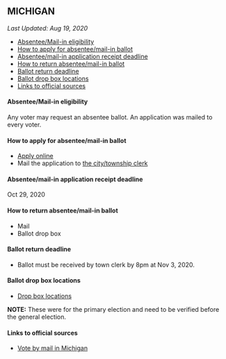 ## MICHIGAN

*Last Updated: Aug 19, 2020*

* [Absentee/Mail-in eligibility](#absenteemail-in-eligibility)
* [How to apply for absentee/mail-in ballot](#how-to-apply-for-absenteemail-in-ballot)
* [Absentee/mail-in application receipt deadline](#absenteemail-in-application-receipt-deadline)
* [How to return absentee/mail-in ballot](#how-to-return-absenteemail-in-ballot)
* [Ballot return deadline](#ballot-return-deadline)
* [Ballot drop box locations](#ballot-drop-box-locations)
* [Links to official sources](#links-to-official-sources)


#### Absentee/Mail-in eligibility
Any voter may request an absentee ballot. An application was mailed to every voter.


#### How to apply for absentee/mail-in ballot
* [Apply online](https://mvic.sos.state.mi.us/AVApplication/Index)
* Mail the application to [the city/township clerk](https://mvic.sos.state.mi.us/Voter/Index/#yourclerk)


#### Absentee/mail-in application receipt deadline
Oct 29, 2020


#### How to return absentee/mail-in ballot
* Mail
* Ballot drop box


#### Ballot return deadline
* Ballot must be received by town clerk by 8pm at Nov 3, 2020.


#### Ballot drop box locations
* [Drop box locations](https://www.michigan.gov/documents/sos/Ballot_Dropbox_Locations_697191_7.pdf)

**NOTE:** These were for the primary election and need to be verified before the general election.


#### Links to official sources
* [Vote by mail in Michigan](https://mvic.sos.state.mi.us/Home/VoteAtHome)
